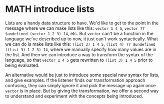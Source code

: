 # MATH introduce lists

Lists are a handy data structure to have.  We'd like to get to the point
in the message where we can make lists like this: `vector 1 4 5`,
`vector 77 $undefined (vector 1 2 3) 14`, etc.  But
`vector` can't be a function in the language we've described up to now,
it just can't work syntactically.
What we can do is make lists like this: `(list 3) 1 4 5`,
`(list 4) 77 $undefined ((list 3) 1 2 3) 14`, where we manually
specify how many values are in the list.
And then we can introduce a way to transform the syntax of the language,
so that `vector 1 4 5` gets rewritten to `(list 3) 1 4 5` prior to being
evaluated.

An alternative would be just to introduce some special new syntax for
lists, and give examples.  If the listener finds our transformation approach
confusing, they can simply ignore it and pick the message up again once
`vector` is in place.  But by giving the transformation, we offer a second
way to understand and experiment with the concepts being introduced.
